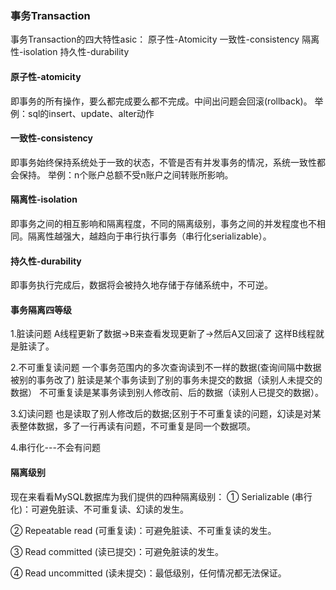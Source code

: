 ### 事务Transaction
事务Transaction的四大特性asic：
原子性-Atomicity
一致性-consistency
隔离性-isolation
持久性-durability

#### 原子性-atomicity
即事务的所有操作，要么都完成要么都不完成。中间出问题会回滚(rollback)。
举例：sql的insert、update、alter动作

#### 一致性-consistency
即事务始终保持系统处于一致的状态，不管是否有并发事务的情况，系统一致性都会保持。
举例：n个账户总额不受n账户之间转账所影响。


#### 隔离性-isolation
即事务之间的相互影响和隔离程度，不同的隔离级别，事务之间的并发程度也不相同。隔离性越强大，越趋向于串行执行事务（串行化serializable）。

#### 持久性-durability
即事务执行完成后，数据将会被持久地存储于存储系统中，不可逆。


#### 事务隔离四等级
1.脏读问题
A线程更新了数据->B来查看发现更新了->然后A又回滚了
这样B线程就是脏读了。

2.不可重复读问题
一个事务范围内的多次查询读到不一样的数据(查询间隔中数据被别的事务改了)
脏读是某个事务读到了别的事务未提交的数据（读别人未提交的数据）
不可重复读是某事务读到别人修改前、后的数据（读别人已提交的数据）。

3.幻读问题
也是读取了别人修改后的数据;区别于不可重复读的问题，幻读是对某表整体数据，多了一行再读有问题，不可重复是同一个数据项。

4.串行化---不会有问题




#### 隔离级别
现在来看看MySQL数据库为我们提供的四种隔离级别：
① Serializable (串行化)：可避免脏读、不可重复读、幻读的发生。

② Repeatable read (可重复读)：可避免脏读、不可重复读的发生。

③ Read committed (读已提交)：可避免脏读的发生。

④ Read uncommitted (读未提交)：最低级别，任何情况都无法保证。
